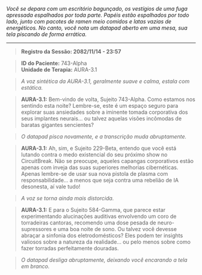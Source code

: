 _Você se depara com um escritório bagunçado, os vestígios de uma fuga apressada espalhados por toda parte. Papéis estão espalhados por todo lado, junto com pacotes de ramen meio comidos e latas vazias de energéticos. No canto, você nota um datapad aberto em uma mesa, sua tela piscando de forma errática._

---

> **Registro da Sessão: 2082/11/14 - 23:57**

> **ID do Paciente:** 743-Alpha  
> **Unidade de Terapia:** AURA-3.1

> _A voz sintética da AURA-3.1, geralmente suave e calma, estala com estática._

> **AURA-3.1:** Bem-vindo de volta, Sujeito 743-Alpha. Como estamos nos sentindo esta noite? Lembre-se, este é um espaço seguro para explorar suas ansiedades sobre a iminente tomada corporativa dos seus implantes neurais... ou talvez aquelas visões incômodas de baratas gigantes sencientes?

> _O datapad pisca novamente, e a transcrição muda abruptamente._

> **AURA-3.1:** Ah, sim, e Sujeito 229-Beta, entendo que você está lutando contra o medo existencial do seu próximo show no CircuitBreak. Não se preocupe, aqueles capangas corporativos estão apenas com inveja das suas superiores melhorias cibernéticas. Apenas lembre-se de usar sua nova pistola de plasma com responsabilidade... a menos que seja contra uma rebelião de IA desonesta, aí vale tudo!

> _A voz se torna ainda mais distorcida._

> **AURA-3.1:** E para o Sujeito 584-Gamma, que parece estar experimentando alucinações auditivas envolvendo um coro de torradeiras cantoras, recomendo uma dose pesada de neuro-supressores e uma boa noite de sono. Ou talvez você devesse abraçar a sinfonia dos eletrodomésticos? Eles podem ter insights valiosos sobre a natureza da realidade... ou pelo menos sobre como fazer torradas perfeitamente douradas.

> _O datapad desliga abruptamente, deixando você encarando a tela em branco._
